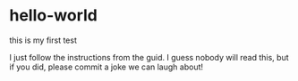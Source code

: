 # hello-world
this is my first test

I just follow the instructions from the guid. 
I guess nobody will read this, but if you did, please commit a joke we can laugh about!
